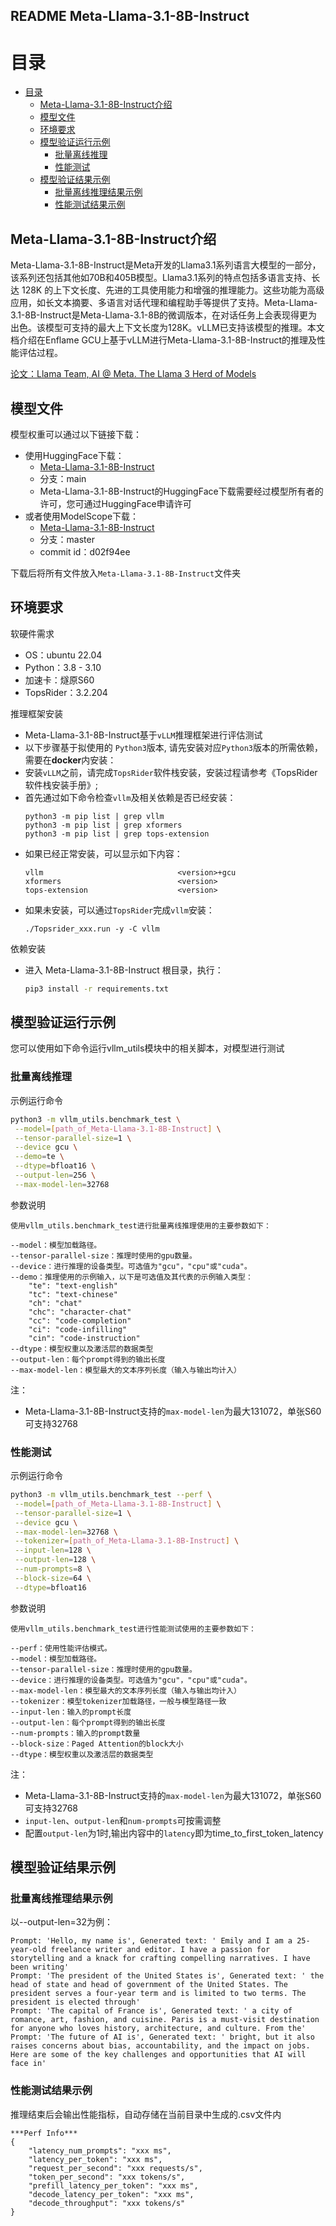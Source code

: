 ## README Meta-Llama-3.1-8B-Instruct

# 目录

<!-- TOC -->

- [目录](#目录)
  - [Meta-Llama-3.1-8B-Instruct介绍](#meta-llama-31-8b-instruct介绍)
  - [模型文件](#模型文件)
  - [环境要求](#环境要求)
  - [模型验证运行示例](#模型验证运行示例)
    - [批量离线推理](#批量离线推理)
    - [性能测试](#性能测试)
  - [模型验证结果示例](#模型验证结果示例)
    - [批量离线推理结果示例](#批量离线推理结果示例)
    - [性能测试结果示例](#性能测试结果示例)

<!-- /TOC -->

## Meta-Llama-3.1-8B-Instruct介绍

Meta-Llama-3.1-8B-Instruct是Meta开发的Llama3.1系列语言大模型的一部分，该系列还包括其他如70B和405B模型。Llama3.1系列的特点包括多语言支持、长达 128K 的上下文长度、先进的工具使用能力和增强的推理能力。这些功能为高级应用，如长文本摘要、多语言对话代理和编程助手等提供了支持。Meta-Llama-3.1-8B-Instruct是Meta-Llama-3.1-8B的微调版本，在对话任务上会表现得更为出色。该模型可支持的最大上下文长度为128K。vLLM已支持该模型的推理。本文档介绍在Enflame GCU上基于vLLM进行Meta-Llama-3.1-8B-Instruct的推理及性能评估过程。

[论文：Llama Team, AI @ Meta. The Llama 3 Herd of Models](https://arxiv.org/pdf/2407.21783)

## 模型文件

模型权重可以通过以下链接下载：
- 使用HuggingFace下载：
    - [Meta-Llama-3.1-8B-Instruct](https://huggingface.co/meta-llama/Llama-3.1-8B-Instruct/tree/main)
    - 分支：main
    - Meta-Llama-3.1-8B-Instruct的HuggingFace下载需要经过模型所有者的许可，您可通过HuggingFace申请许可
- 或者使用ModelScope下载：
    - [Meta-Llama-3.1-8B-Instruct](https://modelscope.cn/models/llm-research/meta-llama-3.1-8b-instruct/files)
    - 分支：master
    - commit id：d02f94ee

下载后将所有文件放入`Meta-Llama-3.1-8B-Instruct`文件夹

## 环境要求

软硬件需求
- OS：ubuntu 22.04
- Python：3.8 - 3.10
- 加速卡：燧原S60
- TopsRider：3.2.204

推理框架安装
- Meta-Llama-3.1-8B-Instruct基于`vLLM`推理框架进行评估测试
- 以下步骤基于拟使用的 `Python3`版本, 请先安装对应`Python3`版本的所需依赖，需要在**docker**内安装：
- 安装`vLLM`之前，请完成`TopsRider`软件栈安装，安装过程请参考《TopsRider软件栈安装手册》;
- 首先通过如下命令检查`vllm`及相关依赖是否已经安装：
    ```shell
    python3 -m pip list | grep vllm
    python3 -m pip list | grep xformers
    python3 -m pip list | grep tops-extension
    ```
- 如果已经正常安装，可以显示如下内容：
    ```
    vllm                              <version>+gcu
    xformers                          <version>
    tops-extension                    <version>
    ```
- 如果未安装，可以通过`TopsRider`完成`vllm`安装：
    ```shell
    ./Topsrider_xxx.run -y -C vllm
    ```

依赖安装

- 进入 Meta-Llama-3.1-8B-Instruct 根目录，执行：

  ```bash
  pip3 install -r requirements.txt
  ```

## 模型验证运行示例

您可以使用如下命令运行vllm_utils模块中的相关脚本，对模型进行测试

### 批量离线推理

示例运行命令

```bash
python3 -m vllm_utils.benchmark_test \
 --model=[path_of_Meta-Llama-3.1-8B-Instruct] \
 --tensor-parallel-size=1 \
 --device gcu \
 --demo=te \
 --dtype=bfloat16 \
 --output-len=256 \
 --max-model-len=32768
```

参数说明

```text
使用vllm_utils.benchmark_test进行批量离线推理使用的主要参数如下：

--model：模型加载路径。
--tensor-parallel-size：推理时使用的gpu数量。
--device：进行推理的设备类型。可选值为"gcu"，"cpu"或"cuda"。
--demo：推理使用的示例输入，以下是可选值及其代表的示例输入类型：
    "te": "text-english"
    "tc": "text-chinese"
    "ch": "chat"
    "chc": "character-chat"
    "cc": "code-completion"
    "ci": "code-infilling"
    "cin": "code-instruction"
--dtype：模型权重以及激活层的数据类型
--output-len：每个prompt得到的输出长度
--max-model-len：模型最大的文本序列长度（输入与输出均计入）
```
注：
- Meta-Llama-3.1-8B-Instruct支持的`max-model-len`为最大131072，单张S60可支持32768

### 性能测试

示例运行命令

```bash
python3 -m vllm_utils.benchmark_test --perf \
 --model=[path_of_Meta-Llama-3.1-8B-Instruct] \
 --tensor-parallel-size=1 \
 --device gcu \
 --max-model-len=32768 \
 --tokenizer=[path_of_Meta-Llama-3.1-8B-Instruct] \
 --input-len=128 \
 --output-len=128 \
 --num-prompts=8 \
 --block-size=64 \
 --dtype=bfloat16
```

参数说明

```text
使用vllm_utils.benchmark_test进行性能测试使用的主要参数如下：

--perf：使用性能评估模式。
--model：模型加载路径。
--tensor-parallel-size：推理时使用的gpu数量。
--device：进行推理的设备类型。可选值为"gcu"，"cpu"或"cuda"。
--max-model-len：模型最大的文本序列长度（输入与输出均计入）
--tokenizer：模型tokenizer加载路径，一般与模型路径一致
--input-len：输入的prompt长度
--output-len：每个prompt得到的输出长度
--num-prompts：输入的prompt数量
--block-size：Paged Attention的block大小
--dtype：模型权重以及激活层的数据类型
```
注：
- Meta-Llama-3.1-8B-Instruct支持的`max-model-len`为最大131072，单张S60可支持32768
- `input-len`、`output-len`和`num-prompts`可按需调整
- 配置`output-len`为1时,输出内容中的`latency`即为time_to_first_token_latency

## 模型验证结果示例

### 批量离线推理结果示例

以--output-len=32为例：
```text
Prompt: 'Hello, my name is', Generated text: ' Emily and I am a 25-year-old freelance writer and editor. I have a passion for storytelling and a knack for crafting compelling narratives. I have been writing'
Prompt: 'The president of the United States is', Generated text: ' the head of state and head of government of the United States. The president serves a four-year term and is limited to two terms. The president is elected through'
Prompt: 'The capital of France is', Generated text: ' a city of romance, art, fashion, and cuisine. Paris is a must-visit destination for anyone who loves history, architecture, and culture. From the'
Prompt: 'The future of AI is', Generated text: ' bright, but it also raises concerns about bias, accountability, and the impact on jobs. Here are some of the key challenges and opportunities that AI will face in'
```

### 性能测试结果示例

推理结束后会输出性能指标，自动存储在当前目录中生成的.csv文件内

```text
***Perf Info***
{
    "latency_num_prompts": "xxx ms",
    "latency_per_token": "xxx ms",
    "request_per_second": "xxx requests/s",
    "token_per_second": "xxx tokens/s",
    "prefill_latency_per_token": "xxx ms",
    "decode_latency_per_token": "xxx ms",
    "decode_throughput": "xxx tokens/s"
}
```